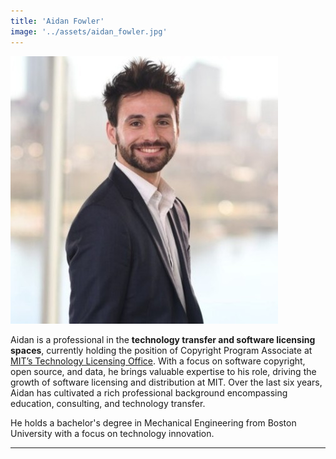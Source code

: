 ```yaml
---
title: 'Aidan Fowler'
image: '../assets/aidan_fowler.jpg'
---
```


![Aidan Fowler](../assets/aidan_fowler.jpeg)

Aidan is a professional in the **technology transfer and software licensing spaces**, currently holding the position of Copyright Program Associate at [MIT’s Technology Licensing Office](https://tlo.mit.edu/). With a focus on software copyright, open source, and data, he brings valuable expertise to his role, driving the growth of software licensing and distribution at MIT. Over the last six years, Aidan has cultivated a rich professional background encompassing education, consulting, and technology transfer.

He holds a bachelor's degree in Mechanical Engineering from Boston University with a focus on technology innovation.

---
